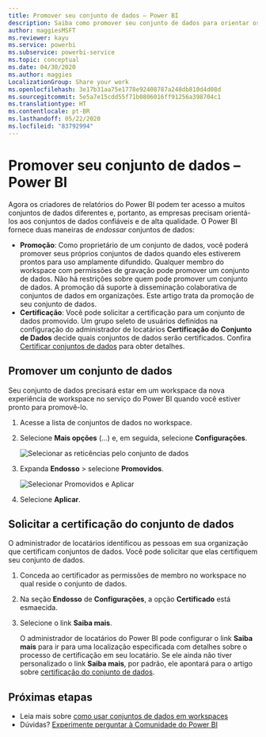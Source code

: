 ```yaml
---
title: Promover seu conjunto de dados – Power BI
description: Saiba como promover seu conjunto de dados para orientar os usuários corporativos a conjuntos de dados confiáveis e de alta qualidade.
author: maggiesMSFT
ms.reviewer: kayu
ms.service: powerbi
ms.subservice: powerbi-service
ms.topic: conceptual
ms.date: 04/30/2020
ms.author: maggies
LocalizationGroup: Share your work
ms.openlocfilehash: 3e17b31aa75e1778e92408787a248db810d4d08d
ms.sourcegitcommit: 5e5a7e15cdd55f71b0806016ff91256a398704c1
ms.translationtype: HT
ms.contentlocale: pt-BR
ms.lasthandoff: 05/22/2020
ms.locfileid: "83792994"
---
```

# <a name="promote-your-dataset---power-bi"></a>Promover seu conjunto de dados – Power BI

Agora os criadores de relatórios do Power BI podem ter acesso a muitos conjuntos de dados diferentes e, portanto, as empresas precisam orientá-los aos conjuntos de dados confiáveis e de alta qualidade. O Power BI fornece duas maneiras de *endossar* conjuntos de dados:

- **Promoção**: Como proprietário de um conjunto de dados, você poderá promover seus próprios conjuntos de dados quando eles estiverem prontos para uso amplamente difundido. Qualquer membro do workspace com permissões de gravação pode promover um conjunto de dados. Não há restrições sobre quem pode promover um conjunto de dados. A promoção dá suporte à disseminação colaborativa de conjuntos de dados em organizações. Este artigo trata da promoção de seu conjunto de dados.
- **Certificação**: Você pode solicitar a certificação para um conjunto de dados promovido. Um grupo seleto de usuários definidos na configuração do administrador de locatários **Certificação do Conjunto de Dados** decide quais conjuntos de dados serão certificados. Confira [Certificar conjuntos de dados](service-datasets-certify.md) para obter detalhes.

## <a name="promote-a-dataset"></a>Promover um conjunto de dados

Seu conjunto de dados precisará estar em um workspace da nova experiência de workspace no serviço do Power BI quando você estiver pronto para promovê-lo.

1. Acesse a lista de conjuntos de dados no workspace.
 
1. Selecione **Mais opções** (...) e, em seguida, selecione **Configurações**.

    ![Selecionar as reticências pelo conjunto de dados](media/service-datasets-certify-promote/power-bi-dataset-settings.png)

1. Expanda **Endosso** > selecione **Promovidos**.

    ![Selecionar Promovidos e Aplicar](media/service-datasets-certify-promote/power-bi-dataset-promoted-endorsement.png)

1. Selecione **Aplicar**.

## <a name="request-dataset-certification"></a>Solicitar a certificação do conjunto de dados

O administrador de locatários identificou as pessoas em sua organização que certificam conjuntos de dados. Você pode solicitar que elas certifiquem seu conjunto de dados.

1. Conceda ao certificador as permissões de membro no workspace no qual reside o conjunto de dados.

1. Na seção **Endosso** de **Configurações**, a opção **Certificado** está esmaecida.

1. Selecione o link **Saiba mais**.

    O administrador de locatários do Power BI pode configurar o link **Saiba mais** para ir para uma localização especificada com detalhes sobre o processo de certificação em seu locatário.   Se ele ainda não tiver personalizado o link **Saiba mais**, por padrão, ele apontará para o artigo sobre [certificação do conjunto de dados](service-datasets-certify.md).

## <a name="next-steps"></a>Próximas etapas

* Leia mais sobre [como usar conjuntos de dados em workspaces](service-datasets-across-workspaces.md)
* Dúvidas? [Experimente perguntar à Comunidade do Power BI](https://community.powerbi.com/)
